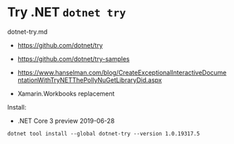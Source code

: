 # Try .NET `dotnet try`

dotnet-try.md

*   https://github.com/dotnet/try

*   https://github.com/dotnet/try-samples

*   https://www.hanselman.com/blog/CreateExceptionalInteractiveDocumentationWithTryNETThePollyNuGetLibraryDid.aspx

*   Xamarin.Workbooks replacement

Install:

*   .NET Core 3 preview 2019-06-28

```
dotnet tool install --global dotnet-try --version 1.0.19317.5
```

